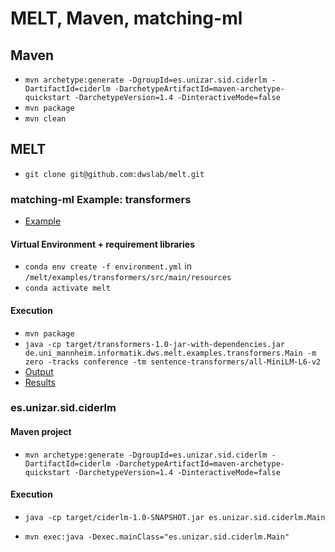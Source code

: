 # MELT, Maven, matching-ml

## Maven

- `mvn archetype:generate -DgroupId=es.unizar.sid.ciderlm -DartifactId=ciderlm -DarchetypeArtifactId=maven-archetype-quickstart -DarchetypeVersion=1.4 -DinteractiveMode=false`
- `mvn package`
- `mvn clean`

## MELT

- `git clone git@github.com:dwslab/melt.git`

### matching-ml Example: transformers

- [Example](https://github.com/dwslab/melt/tree/master/examples/transformers)

#### Virtual Environment + requirement libraries

- `conda env create -f environment.yml` in `/melt/examples/transformers/src/main/resources`
- `conda activate melt`

#### Execution

- `mvn package`
- `java -cp target/transformers-1.0-jar-with-dependencies.jar de.uni_mannheim.informatik.dws.melt.examples.transformers.Main -m zero -tracks conference -tm sentence-transformers/all-MiniLM-L6-v2`
- [Output](./melt-transformers-example.out.txt)
- [Results](../../melt/examples/transformers/results/results_2022-03-25_10-35-25/trackPerformanceCube.csv)

### es.unizar.sid.ciderlm

#### Maven project

- `mvn archetype:generate -DgroupId=es.unizar.sid.ciderlm -DartifactId=ciderlm -DarchetypeArtifactId=maven-archetype-quickstart -DarchetypeVersion=1.4 -DinteractiveMode=false`

#### Execution

- `java -cp target/ciderlm-1.0-SNAPSHOT.jar es.unizar.sid.ciderlm.Main`

- `mvn exec:java -Dexec.mainClass="es.unizar.sid.ciderlm.Main"`
